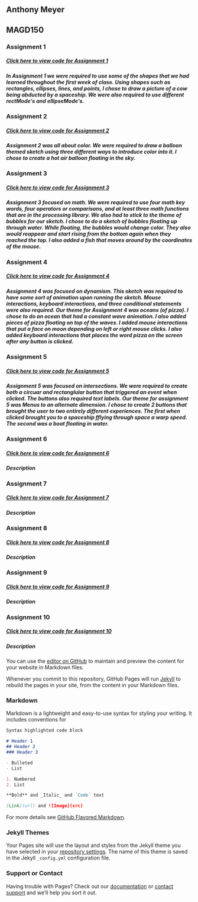 ## Anthony Meyer
## MAGD150


### Assignment 1
##### [Click here to view code for Assignment 1](https://github.com/meyerad13/MAGD-150-Assignments/blob/gh-pages/s18magd150lab01_meyer/s18magd150lab01_meyer.pde)

##### In Assignment 1 we were required to use some of the shapes that we had learned throughout the first week of class. Using shapes such as rectangles, ellipses, lines, and points, I chose to draw a picture of a cow being abducted by a spaceship. We were also required to use different rectMode's and ellipseMode's.

### Assignment 2
##### [Click here to view code for Assignment 2](https://github.com/meyerad13/MAGD-150-Assignments/blob/gh-pages/s18magd150lab02_meyer2/s18magd150lab02_meyer2.pde)

##### Assignment 2 was all about color. We were required to draw a balloon themed sketch using three different ways to introduce color into it. I chose to create a hot air balloon floating in the sky.

### Assignment 3
##### [Click here to view code for Assignment 3](https://github.com/meyerad13/MAGD-150-Assignments/blob/gh-pages/s18_magd150_lab03_Meyer/s18_magd150_lab03_Meyer.pde)

##### Assignment 3 focused on math. We were required to use four math key words, four operators or comparisons, and at least three math functions that are in the processing library. We also had to stick to the theme of bubbles for our sketch. I chose to do a sketch of bubbles floating up through water. While floating, the bubbles would change color. They also would reappear and start rising from the bottom again when they reached the top. I also added a fish that moves around by the coordinates of the mouse.

### Assignment 4
##### [Click here to view code for Assignment 4](https://github.com/meyerad13/MAGD-150-Assignments/blob/gh-pages/s18magd150lab04_Meyer/s18magd150lab04_Meyer.pde)

##### Assignment 4 was focused on dynamism. This sketch was required to have some sort of animation upon running the sketch. Mouse interactions, keyboard interactions, and three conditional statements were also required. Our theme for Assignment 4 was oceans (of pizza). I chose to do an ocean that had a constant wave animation. I also added pieces of pizza floating on top of the waves. I added mouse interactions that put a face on moon depending on left or right mouse clicks. I also added keyboard interactions that places the word pizza on the screen after any button is clicked.

### Assignment 5
##### [Click here to view code for Assignment 5](https://github.com/meyerad13/MAGD-150-Assignments/tree/gh-pages/s18magd150lab05_Meyer)

##### Assignment 5 was focused on intersections. We were required to create both a circuar and rectanglular button that triggered an event when clicked. The buttons also required text labels. Our theme for assignment 5 was Menus to an alternate dimension. I chose to create 2 buttons that brought the user to two entirely different experiences. The first when clicked brought you to a spaceship fflying through space a warp speed. The second was a boat floating in water. 

### Assignment 6
##### [Click here to view code for Assignment 6](https://github.com/meyerad13/MAGD-150-Assignments/blob/gh-pages/s18_magd150_lab06_Meyer/s18_magd150_lab06_Meyer.pde)

##### Description

### Assignment 7
##### [Click here to view code for Assignment 7](https://github.com/meyerad13/MAGD-150-Assignments/blob/gh-pages/s18_magd150_lab07_Meyer/s18_magd150_lab07_Meyer.pde)

##### Description

### Assignment 8
##### [Click here to view code for Assignment 8](https://github.com/meyerad13/MAGD-150-Assignments/blob/gh-pages/s18_magd150_lab08_Meyer/s18_magd150_lab08_Meyer.pde)

##### Description

### Assignment 9
##### [Click here to view code for Assignment 9](https://github.com/meyerad13/MAGD-150-Assignments/blob/gh-pages/s18_magd150_lab09_meyer/s18_magd150_lab09_meyer.pde)

##### Description

### Assignment 10
##### [Click here to view code for Assignment 10](https://github.com/meyerad13/MAGD-150-Assignments/blob/gh-pages/f17magd150lab10_meyer/f17magd150lab10_meyer.pde)

##### Description

You can use the [editor on GitHub](https://github.com/meyerad13/MAGD-150-Assignments/edit/gh-pages/README.md) to maintain and preview the content for your website in Markdown files.

Whenever you commit to this repository, GitHub Pages will run [Jekyll](https://jekyllrb.com/) to rebuild the pages in your site, from the content in your Markdown files.

### Markdown

Markdown is a lightweight and easy-to-use syntax for styling your writing. It includes conventions for

```markdown
Syntax highlighted code block

# Header 1
## Header 2
### Header 3

- Bulleted
- List

1. Numbered
2. List

**Bold** and _Italic_ and `Code` text

[Link](url) and ![Image](src)
```

For more details see [GitHub Flavored Markdown](https://guides.github.com/features/mastering-markdown/).

### Jekyll Themes

Your Pages site will use the layout and styles from the Jekyll theme you have selected in your [repository settings](https://github.com/meyerad13/MAGD-150-Assignments/settings). The name of this theme is saved in the Jekyll `_config.yml` configuration file.

### Support or Contact

Having trouble with Pages? Check out our [documentation](https://help.github.com/categories/github-pages-basics/) or [contact support](https://github.com/contact) and we’ll help you sort it out.
